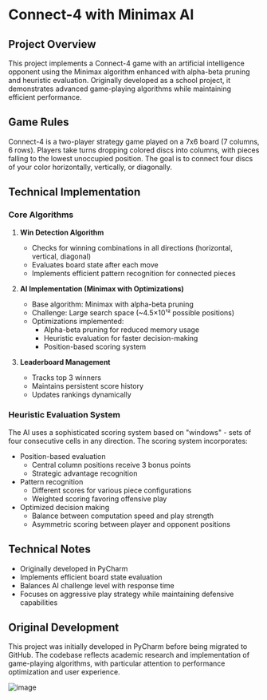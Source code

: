# Connect-4 with Minimax AI

## Project Overview
This project implements a Connect-4 game with an artificial intelligence opponent using the Minimax algorithm enhanced with alpha-beta pruning and heuristic evaluation. Originally developed as a school project, it demonstrates advanced game-playing algorithms while maintaining efficient performance.

## Game Rules
Connect-4 is a two-player strategy game played on a 7x6 board (7 columns, 6 rows). Players take turns dropping colored discs into columns, with pieces falling to the lowest unoccupied position. The goal is to connect four discs of your color horizontally, vertically, or diagonally.

## Technical Implementation

### Core Algorithms

1. **Win Detection Algorithm**
   - Checks for winning combinations in all directions (horizontal, vertical, diagonal)
   - Evaluates board state after each move
   - Implements efficient pattern recognition for connected pieces

2. **AI Implementation (Minimax with Optimizations)**
   - Base algorithm: Minimax with alpha-beta pruning
   - Challenge: Large search space (~4.5×10¹² possible positions)
   - Optimizations implemented:
     - Alpha-beta pruning for reduced memory usage
     - Heuristic evaluation for faster decision-making
     - Position-based scoring system

3. **Leaderboard Management**
   - Tracks top 3 winners
   - Maintains persistent score history
   - Updates rankings dynamically

### Heuristic Evaluation System

The AI uses a sophisticated scoring system based on "windows" - sets of four consecutive cells in any direction. The scoring system incorporates:

- Position-based evaluation
  - Central column positions receive 3 bonus points
  - Strategic advantage recognition
- Pattern recognition
  - Different scores for various piece configurations
  - Weighted scoring favoring offensive play
- Optimized decision making
  - Balance between computation speed and play strength
  - Asymmetric scoring between player and opponent positions

## Technical Notes

- Originally developed in PyCharm
- Implements efficient board state evaluation
- Balances AI challenge level with response time
- Focuses on aggressive play strategy while maintaining defensive capabilities

## Original Development

This project was initially developed in PyCharm before being migrated to GitHub. The codebase reflects academic research and implementation of game-playing algorithms, with particular attention to performance optimization and user experience.


![image](https://github.com/user-attachments/assets/1fa172d5-7353-471d-94d1-80e1d9030abd)
